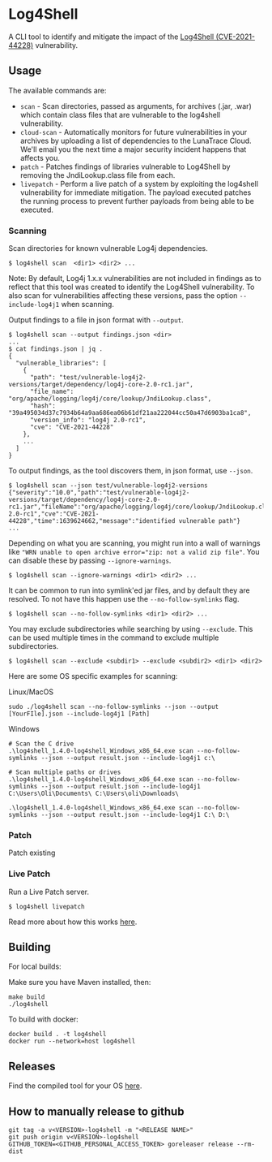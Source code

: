 <!--
  ~ Copyright by LunaSec (owned by Refinery Labs, Inc)
  ~
  ~ Licensed under the Creative Commons Attribution-ShareAlike 4.0 International
  ~ (the "License"); you may not use this file except in compliance with the
  ~ License. You may obtain a copy of the License at
  ~
  ~ https://creativecommons.org/licenses/by-sa/4.0/legalcode
  ~
  ~ See the License for the specific language governing permissions and
  ~ limitations under the License.
  ~
-->
# Log4Shell

A CLI tool to identify and mitigate the impact of the [Log4Shell (CVE-2021-44228)](https://log4shell.com) vulnerability.

## Usage

The available commands are:

* `scan` - Scan directories, passed as arguments, for archives (.jar, .war) which contain class files that are vulnerable to the log4shell vulnerability.
* `cloud-scan` - Automatically monitors for future vulnerabilities in your archives by uploading a list of dependencies to the LunaTrace Cloud. We'll email you the next time a major security incident happens that affects you.
* `patch` - Patches findings of libraries vulnerable to Log4Shell by removing the JndiLookup.class file from each.
* `livepatch` - Perform a live patch of a system by exploiting the log4shell vulnerability for immediate mitigation. The payload executed patches the running process to prevent further payloads from being able to be executed.

### Scanning
Scan directories for known vulnerable Log4j dependencies.

```shell
$ log4shell scan  <dir1> <dir2> ...
```

Note: By default, Log4j 1.x.x vulnerabilities are not included in findings as to reflect that this tool was created
to identify the Log4Shell vulnerability. To also scan for vulnerabilities affecting these versions, pass the option `--include-log4j1`
when scanning.

Output findings to a file in json format with `--output`.

```shell
$ log4shell scan --output findings.json <dir>
... 
$ cat findings.json | jq .
{
  "vulnerable_libraries": [
    {
      "path": "test/vulnerable-log4j2-versions/target/dependency/log4j-core-2.0-rc1.jar",
      "file_name": "org/apache/logging/log4j/core/lookup/JndiLookup.class",
      "hash": "39a495034d37c7934b64a9aa686ea06b61df21aa222044cc50a47d6903ba1ca8",
      "version_info": "log4j 2.0-rc1",
      "cve": "CVE-2021-44228"
    },
    ...
  ]
}
```

To output findings, as the tool discovers them, in json format, use `--json`.

```shell
$ log4shell scan --json test/vulnerable-log4j2-versions 
{"severity":"10.0","path":"test/vulnerable-log4j2-versions/target/dependency/log4j-core-2.0-rc1.jar","fileName":"org/apache/logging/log4j/core/lookup/JndiLookup.class","versionInfo":"log4j 2.0-rc1","cve":"CVE-2021-44228","time":1639624662,"message":"identified vulnerable path"}
...
```

Depending on what you are scanning, you might run into a wall of warnings like `"WRN unable to open archive error="zip: not a valid zip file"`.
You can disable these by passing `--ignore-warnings`.

```shell
$ log4shell scan --ignore-warnings <dir1> <dir2> ...
```

It can be common to run into symlink'ed jar files, and by default they are resolved. To not have this happen
use the `--no-follow-symlinks` flag.

```shell
$ log4shell scan --no-follow-symlinks <dir1> <dir2> ...
```

You may exclude subdirectories while searching by using `--exclude`. This can be used multiple times in the command to
exclude multiple subdirectories.

```shell
$ log4shell scan --exclude <subdir1> --exclude <subdir2> <dir1> <dir2>
```

Here are some OS specific examples for scanning:

Linux/MacOS
```shell
sudo ./log4shell scan --no-follow-symlinks --json --output [YourFIle].json --include-log4j1 [Path]
```

Windows
```shell
# Scan the C drive
.\log4shell_1.4.0-log4shell_Windows_x86_64.exe scan --no-follow-symlinks --json --output result.json --include-log4j1 c:\

# Scan multiple paths or drives
.\log4shell_1.4.0-log4shell_Windows_x86_64.exe scan --no-follow-symlinks --json --output result.json --include-log4j1 C:\Users\Oli\Documents\ C:\Users\oli\Downloads\

.\log4shell_1.4.0-log4shell_Windows_x86_64.exe scan --no-follow-symlinks --json --output result.json --include-log4j1 C:\ D:\
```

### Patch

Patch existing 

### Live Patch
Run a Live Patch server.

```shell
$ log4shell livepatch
```

Read more about how this works [here](https://www.lunasec.io/docs/blog/log4shell-live-patch/).

## Building
For local builds:

Make sure you have Maven installed, then:
```
make build
./log4shell
```

To build with docker:
```
docker build . -t log4shell
docker run --network=host log4shell
```

## Releases

Find the compiled tool for your OS [here](https://github.com/lunasec-io/lunasec/releases/).


## How to manually release to github
```shell
git tag -a v<VERSION>-log4shell -m "<RELEASE NAME>"
git push origin v<VERSION>-log4shell
GITHUB_TOKEN=<GITHUB_PERSONAL_ACCESS_TOKEN> goreleaser release --rm-dist
```

